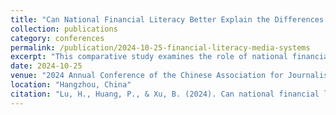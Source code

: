 ```yaml
---
title: "Can National Financial Literacy Better Explain the Differences in Financial Media Systems Across Countries? A Comparative Study Based on 19 European Nations"
collection: publications
category: conferences
permalink: /publication/2024-10-25-financial-literacy-media-systems
excerpt: "This comparative study examines the role of national financial literacy in shaping financial media systems across 19 European countries, offering new insights into media governance and economic communication frameworks."
date: 2024-10-25
venue: "2024 Annual Conference of the Chinese Association for Journalism History, Media Economy, and Management Section"
location: "Hangzhou, China"
citation: "Lu, H., Huang, P., & Xu, B. (2024). Can national financial literacy better explain the differences in financial media systems across countries? A comparative study based on 19 European nations. Presented at the 2024 Annual Conference of the Chinese Association for Journalism History, Media Economy, and Management Section, Hangzhou, China."
---
```

